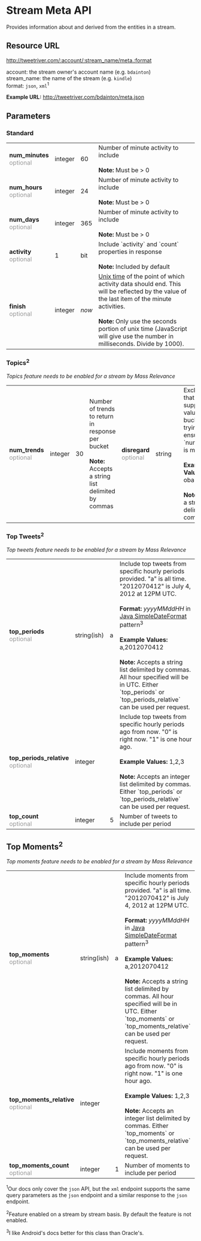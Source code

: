 # Stream Meta API

Provides information about and derived from the entities in a stream.

## Resource URL

http://tweetriver.com/:account/:stream_name/meta.:format

account: the stream owner's account name (e.g. `bdainton`)<br />
stream_name: the name of the stream (e.g. `kindle`)<br />
format: `json`, `xml`<sup>1</sup>

**Example URL:** http://tweetriver.com/bdainton/meta.json

## Parameters

### Standard

<table>
  <tr>
    <td>
      <strong>num_minutes</strong>
      <br /><span style="color: #999;">optional</span>
    </td>
    <td>integer</td>
    <td>60</td>
    <td>
      Number of minute activity to include
      <br /><br/><strong>Note:</strong> Must be > 0
    </td>
  </tr>
  <tr>
    <td>
      <strong>num_hours</strong>
      <br /><span style="color: #999;">optional</span>
    </td>
    <td>integer</td>
    <td>24</td>
    <td>
      Number of minute activity to include
      <br /><br/><strong>Note:</strong> Must be > 0
    </td>
  </tr>
  <tr>
    <td>
      <strong>num_days</strong>
      <br /><span style="color: #999;">optional</span>
    </td>
    <td>integer</td>
    <td>365</td>
    <td>
      Number of minute activity to include
      <br /><br/><strong>Note:</strong> Must be > 0
    </td>
  </tr>
  <tr>
    <td>
      <strong>activity</strong>
      <br /><span style="color: #999;">optional</span>
    </td>
    <td>1</td>
    <td>bit</td>
    <td>
      Include `activity` and `count` properties in response
      <br /><br/><strong>Note:</strong> Included by default
    </td>
  </tr>
  <tr>
    <td>
      <strong>finish</strong>
      <br /><span style="color: #999;">optional</span>
    </td>
    <td>integer</td>
    <td><em>now</em></td>
    <td>
      <a href="http://en.wikipedia.org/wiki/Unix_time">Unix time</a> of
the point of which activity data should end. This will be reflected by
the value of the last item of the minute activities.
      <br /><br/><strong>Note:</strong> Only use the seconds portion of
unix time (JavaScript will give use the number in milliseconds.
Divide by 1000).
    </td>
  </tr>
</table>

### Topics<sup>2</sup>

*Topics feature needs to be enabled for a stream by Mass Relevance*

<table>
  <tr>
    <td>
      <strong>num_trends</strong>
      <br /><span style="color: #999;">optional</span>
    </td>
    <td>integer</td>
    <td>30</td>
    <td>
      Number of trends to return in response per bucket
      <br /><br/><strong>Note:</strong> Accepts a string list delimited
by commas
    </td>
    <td>
      <strong>disregard</strong>
      <br /><span style="color: #999;">optional</span>
    </td>
    <td>string</td>
    <td></td>
    <td>
      Exclude trends that match supplied values from buckets while trying to ensure `num_trends`
is met
      <br /><br/><strong>Example Values:</strong> obama,romney
      <br /><br/><strong>Note:</strong> Accepts a string list delimited
by commas
    </td>
  </tr>
</table>

### Top Tweets<sup>2</sup>

*Top tweets feature needs to be enabled for a stream by Mass Relevance*

<table>
  <tr>
    <td>
      <strong>top_periods</strong>
      <br /><span style="color: #999;">optional</span>
    </td>
    <td>string(ish)</td>
    <td>a</td>
    <td>
      Include top tweets from specific hourly periods provided. "a" is
all time. "2012070412" is July 4, 2012 at 12PM UTC.
      <br /><br/><strong>Format:</strong> <em>yyyyMMddHH</em> in <a
href="http://developer.android.com/reference/java/text/SimpleDateFormat.html">Java
SimpleDateFormat</a> pattern<sup>3</sup>
      <br /><br/><strong>Example Values:</strong> a,2012070412
      <br /><br/><strong>Note:</strong> Accepts a string list delimited
by commas. All hour specified will be in UTC. Either `top_periods` or `top_periods_relative` can be used per request.
    </td>
  </tr>
  <tr>
    <td>
      <strong>top_periods_relative</strong>
      <br /><span style="color: #999;">optional</span>
    </td>
    <td>integer</td>
    <td></td>
    <td>
      Include top tweets from specific hourly periods ago from now. "0"
is right now. "1" is one hour ago.
      <br /><br/><strong>Example Values:</strong> 1,2,3
      <br /><br/><strong>Note:</strong> Accepts an integer list delimited by commas. Either `top_periods` or `top_periods_relative` can be used per request.
    </td>
  </tr>
  <tr>
    <td>
      <strong>top_count</strong>
      <br /><span style="color: #999;">optional</span>
    </td>
    <td>integer</td>
    <td>5</td>
    <td>
      Number of tweets to include per period
    </td>
  </tr>
</table>

## Top Moments<sup>2</sup>

*Top moments feature needs to be enabled for a stream by Mass Relevance*

<table>
  <tr>
    <td>
      <strong>top_moments</strong>
      <br /><span style="color: #999;">optional</span>
    </td>
    <td>string(ish)</td>
    <td>a</td>
    <td>
      Include moments from specific hourly periods provided. "a" is
all time. "2012070412" is July 4, 2012 at 12PM UTC.
      <br /><br/><strong>Format:</strong> <em>yyyyMMddHH</em> in <a
href="http://developer.android.com/reference/java/text/SimpleDateFormat.html">Java
SimpleDateFormat</a> pattern<sup>3</sup>
      <br /><br/><strong>Example Values:</strong> a,2012070412
      <br /><br/><strong>Note:</strong> Accepts a string list delimited
by commas. All hour specified will be in UTC. Either `top_moments` or `top_moments_relative` can be used per request.
    </td>
  </tr>
  <tr>
    <td>
      <strong>top_moments_relative</strong>
      <br /><span style="color: #999;">optional</span>
    </td>
    <td>integer</td>
    <td></td>
    <td>
      Include moments from specific hourly periods ago from now. "0"
is right now. "1" is one hour ago.
      <br /><br/><strong>Example Values:</strong> 1,2,3
      <br /><br/><strong>Note:</strong> Accepts an integer list delimited by commas. Either `top_moments` or `top_moments_relative` can be used per request.
    </td>
  </tr>
  <tr>
    <td>
      <strong>top_moments_count</strong>
      <br /><span style="color: #999;">optional</span>
    </td>
    <td>integer</td>
    <td>1</td>
    <td>
      Number of moments to include per period
    </td>
  </tr>
</table>


<sup>1</sup>Our docs only cover the `json` API, but the `xml` endpoint supports the same query parameters as the `json` endpoint and a similar response to the `json` endpoint.

<sup>2</sup>Feature enabled on a stream by stream basis. By default the
feature is not enabled.

<sup>3</sup>I like Android's docs better for this class than Oracle's.
